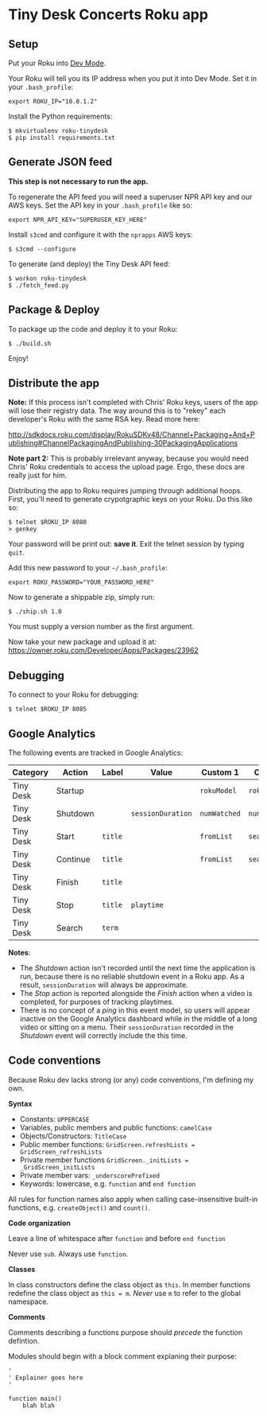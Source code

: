 Tiny Desk Concerts Roku app
===========================

Setup
-----

Put your Roku into [Dev Mode](http://sdkdocs.roku.com/display/RokuSDKv48/Developer+Guide#DeveloperGuide-71EnablingDevelopmentModeonyourbox).

Your Roku will tell you its IP address when you put it into Dev Mode. Set it in your `.bash_profile`:

```
export ROKU_IP="10.0.1.2"
```

Install the Python requirements:

```
$ mkvirtualenv roku-tinydesk
$ pip install requirements.txt
```

Generate JSON feed
------------------

**This step is not necessary to run the app.**

To regenerate the API feed you will need a superuser NPR API key and our AWS keys. Set the API key in your `.bash_profile` like so:

```
export NPR_API_KEY="SUPERUSER_KEY_HERE"
```

Install `s3cmd` and configure it with the `nprapps` AWS keys:

```
$ s3cmd --configure
```

To generate (and deploy) the Tiny Desk API feed:

```
$ workon roku-tinydesk 
$ ./fetch_feed.py
```

Package & Deploy
----------------

To package up the code and deploy it to your Roku:

```
$ ./build.sh
```

Enjoy!

Distribute the app
------------------

**Note:** If this process isn't completed with Chris' Roku keys, users of the app will lose their registry data. The way around this is to "rekey" each developer's Roku with the same RSA key. Read more here:

http://sdkdocs.roku.com/display/RokuSDKv48/Channel+Packaging+And+Publishing#ChannelPackagingAndPublishing-30PackagingApplications

**Note part 2:** This is probably irrelevant anyway, because you would need Chris' Roku credentials to access the upload page. Ergo, these docs are really just for him.

Distributing the app to Roku requires jumping through additional hoops. First, you'll need to generate crypotgraphic keys on your Roku. Do this like so:

```
$ telnet $ROKU_IP 8080
> genkey
```

Your password will be print out: **save it**. Exit the telnet session by typing `quit`.

Add this new password to your `~/.bash_profile`:

```
export ROKU_PASSWORD="YOUR_PASSWORD_HERE"
```

Now to generate a shippable zip, simply run:

```
$ ./ship.sh 1.0
```

You must supply a version number as the first argument.

Now take your new package and upload it at: https://owner.roku.com/Developer/Apps/Packages/23962

Debugging
---------

To connect to your Roku for debugging:

```
$ telnet $ROKU_IP 8085
```

Google Analytics
----------------

The following events are tracked in Google Analytics:

|Category|Action|Label|Value|Custom 1|Custom 2|
|--------|------|-----|-----|--------|--------|
|Tiny Desk|Startup|||`rokuModel`|`rokuFirmware`|
|Tiny Desk|Shutdown||`sessionDuration`|`numWatched`|`numFinished`|
|Tiny Desk|Start|`title`||`fromList`|`searchTerm`|
|Tiny Desk|Continue|`title`||`fromList`|`searchTerm`|
|Tiny Desk|Finish|`title`||||
|Tiny Desk|Stop|`title`|`playtime`|||
|Tiny Desk|Search|`term`||||

**Notes**:

* The *Shutdown* action isn't recorded until the next time the application is run, because there is no reliable shutdown event in a Roku app. As a result, `sessionDuration` will always be approximate. 
* The *Stop* action is reported alongside the *Finish* action when a video is completed, for purposes of tracking playtimes.
* There is no concept of a *ping* in this event model, so users will appear inactive on the Google Analytics dashboard while in the middle of a long video or sitting on a menu. Their `sessionDuration` recorded in the *Shutdown* event will correctly include the this time.

Code conventions
----------------

Because Roku dev lacks strong (or any) code conventions, I'm defining my own.

**Syntax**

* Constants: `UPPERCASE`
* Variables, public members and public functions: `camelCase`
* Objects/Constructors: `TitleCase`
* Public member functions: `GridScreen.refreshLists = GridScreen_refreshLists`
* Private member functions `GridScreen._initLists = _GridScreen_initLists`
* Private member vars: `_underscorePrefixed`
* Keywords: lowercase, e.g. `function` and `end function`

All rules for function names also apply when calling case-insensitive built-in functions, e.g. `createObject()` and `count()`.

**Code organization**

Leave a line of whitespace after `function` and before `end function`

Never use `sub`. Always use `function`.

**Classes**

In class constructors define the class object as `this`. In member functions redefine the class object as `this = m`. *Never* use `m` to refer to the global namespace.

**Comments**

Comments describing a functions purpose should *precede* the function defintion.

Modules should begin with a block comment explaning their purpose:

```
'
' Explainer goes here
'

function main()
    blah blah
```
